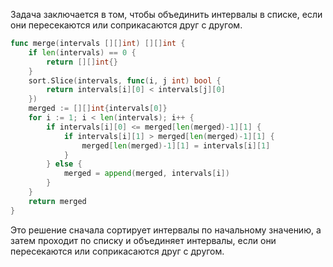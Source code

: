 Задача заключается в том, чтобы объединить интервалы в списке, если они пересекаются или соприкасаются друг с другом.

```go
func merge(intervals [][]int) [][]int {
    if len(intervals) == 0 {
        return [][]int{}
    }
    sort.Slice(intervals, func(i, j int) bool {
        return intervals[i][0] < intervals[j][0]
    })
    merged := [][]int{intervals[0]}
    for i := 1; i < len(intervals); i++ {
        if intervals[i][0] <= merged[len(merged)-1][1] {
            if intervals[i][1] > merged[len(merged)-1][1] {
                merged[len(merged)-1][1] = intervals[i][1]
            }
        } else {
            merged = append(merged, intervals[i])
        }
    }
    return merged
}
```

Это решение сначала сортирует интервалы по начальному значению, а затем проходит по списку и объединяет интервалы, если они пересекаются или соприкасаются друг с другом.
